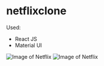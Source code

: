 # netflixclone

  Used:
  - React JS
  - Material UI
    

![Image of Netflix](https://cdn.discordapp.com/attachments/775807504851533826/909223847964864552/NetflixPage1.png)
![Image of Netflix](https://cdn.discordapp.com/attachments/775807504851533826/909223967380893716/NetflixPage2.png)
